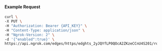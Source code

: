 <!-- Code generated for API Clients. DO NOT EDIT. -->

#### Example Request

```bash
curl \
-X PUT \
-H "Authorization: Bearer {API_KEY}" \
-H "Content-Type: application/json" \
-H "Ngrok-Version: 2" \
-d '{"enabled":true}' \
https://api.ngrok.com/edges/https/edghts_2yJQYfLP0QOcA2ZKzeCCnU4S201/routes/edghtsrt_2yJQYc8dTmFUm2JxkBlctVBBQMR/compression
```
